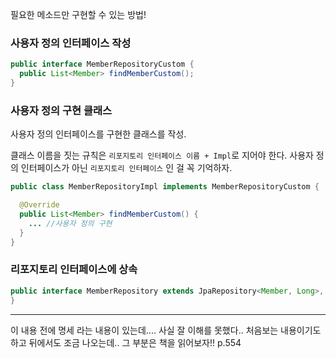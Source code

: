 필요한 메소드만 구현할 수 있는 방법!

### 사용자 정의 인터페이스 작성
```java
public interface MemberRepositoryCustom {
  public List<Member> findMemberCustom();
}
```

### 사용자 정의 구현 클래스
사용자 정의 인터페이스를 구현한 클래스를 작성.

클래스 이름을 짓는 규칙은 `리포지토리 인터페이스 이름 + Impl`로 지어야 한다. 사용자 정의 인터페이스가 아닌 `리포지토리 인터페이스` 인 걸 꼭 기억하자.

```java
public class MemberRepositoryImpl implements MemberRepositoryCustom {

  @Override
  public List<Member> findMemberCustom() {
    ... //사용자 정의 구현
  }
}
```

### 리포지토리 인터페이스에 상속
```java
public interface MemberRepository extends JpaRepository<Member, Long>, MemberRepositoryCustom {
}
```

---

이 내용 전에 명세 라는 내용이 있는데.... 사실 잘 이해를 못했다.. 처음보는 내용이기도 하고 뒤에서도 조금 나오는데.. 그 부분은 책을 읽어보자!! p.554

